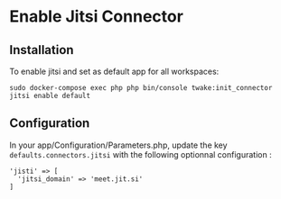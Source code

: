 # Enable Jitsi Connector

## Installation

To enable jitsi and set as default app for all workspaces:

```
sudo docker-compose exec php php bin/console twake:init_connector jitsi enable default
```

## Configuration

In your app/Configuration/Parameters.php, update the key `defaults.connectors.jitsi` with the following optionnal configuration :

```
'jisti' => [
  'jitsi_domain' => 'meet.jit.si'
]
```
